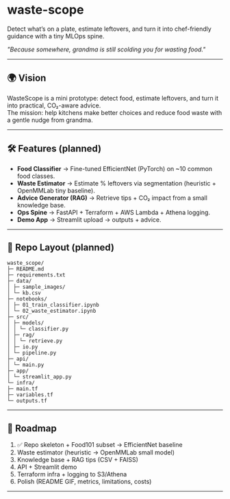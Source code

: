 # waste-scope
Detect what’s on a plate, estimate leftovers, and turn it into chef-friendly guidance with a tiny MLOps spine.

*"Because somewhere, grandma is still scolding you for wasting food."*

---

## 🌍 Vision
WasteScope is a mini prototype: detect food, estimate leftovers, and turn it into practical, CO₂-aware advice.  
The mission: help kitchens make better choices and reduce food waste with a gentle nudge from grandma.

---

## 🛠️ Features (planned)
- **Food Classifier** → Fine-tuned EfficientNet (PyTorch) on ~10 common food classes.  
- **Waste Estimator** → Estimate % leftovers via segmentation (heuristic + OpenMMLab tiny baseline).  
- **Advice Generator (RAG)** → Retrieve tips + CO₂ impact from a small knowledge base.  
- **Ops Spine** → FastAPI + Terraform + AWS Lambda + Athena logging.  
- **Demo App** → Streamlit upload → outputs + advice.  

---

## 📂 Repo Layout (planned)

```
waste_scope/
├─ README.md
├─ requirements.txt
├─ data/
│ ├─ sample_images/
│ └─ kb.csv
├─ notebooks/
│ ├─ 01_train_classifier.ipynb
│ └─ 02_waste_estimator.ipynb
├─ src/
│ ├─ models/
│ │ └─ classifier.py
│ ├─ rag/
│ │ └─ retrieve.py
│ ├─ io.py
│ └─ pipeline.py
├─ api/
│ └─ main.py
├─ app/
│ └─ streamlit_app.py
└─ infra/
├─ main.tf
├─ variables.tf
└─ outputs.tf

```

---

## 🚀 Roadmap
1. ✅ Repo skeleton + Food101 subset → EfficientNet baseline  
2. Waste estimator (heuristic → OpenMMLab small model)  
3. Knowledge base + RAG tips (CSV + FAISS)  
4. API + Streamlit demo  
5. Terraform infra + logging to S3/Athena  
6. Polish (README GIF, metrics, limitations, costs)  
---
